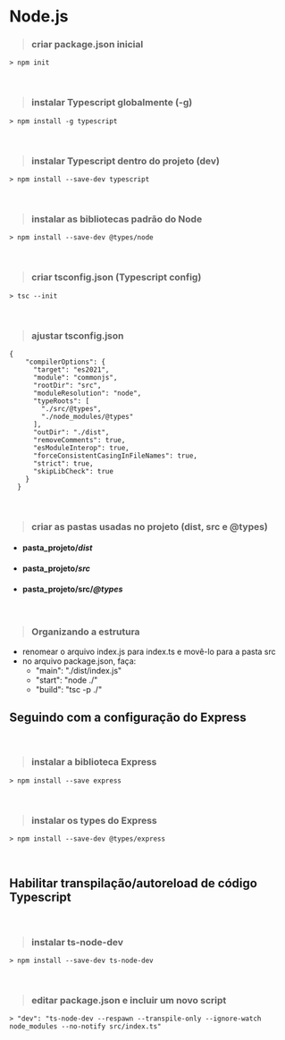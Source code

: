 # Node.js

>### criar package.json inicial

```
> npm init
```
&nbsp;
>### instalar Typescript globalmente (-g)
```
> npm install -g typescript
```
&nbsp;
>### instalar Typescript dentro do projeto (dev)
```
> npm install --save-dev typescript
```
&nbsp;
>### instalar as bibliotecas padrão do Node
```
> npm install --save-dev @types/node
```
&nbsp;
>### criar tsconfig.json (Typescript config)
```
> tsc --init
```
&nbsp;
>### ajustar tsconfig.json
```
{
    "compilerOptions": {
      "target": "es2021",
      "module": "commonjs",
      "rootDir": "src",
      "moduleResolution": "node",
      "typeRoots": [
        "./src/@types", 
        "./node_modules/@types"
      ],
      "outDir": "./dist",
      "removeComments": true,
      "esModuleInterop": true,
      "forceConsistentCasingInFileNames": true,
      "strict": true,
      "skipLibCheck": true
    }
  }
```
&nbsp;
>### criar as pastas usadas no projeto (dist, src e @types)

- #### pasta_projeto/___dist___
- #### pasta_projeto/___src___
- #### pasta_projeto/src/___@types___
&nbsp;
>### Organizando a estrutura
- renomear o arquivo index.js para index.ts e movê-lo para a pasta src
- no arquivo package.json, faça:
  - "main": "./dist/index.js"
  - "start": "node ./"
  - "build": "tsc -p ./"
&nbsp;
&nbsp;
## Seguindo com a configuração do Express
&nbsp;
>### instalar a biblioteca Express
```
> npm install --save express
```
&nbsp;
>### instalar os types do Express
```
> npm install --save-dev @types/express
```
&nbsp;
## Habilitar transpilação/autoreload de código Typescript
&nbsp;
>### instalar ts-node-dev
```
> npm install --save-dev ts-node-dev
```
&nbsp;
>### editar package.json e incluir um novo script
```
> "dev": "ts-node-dev --respawn --transpile-only --ignore-watch node_modules --no-notify src/index.ts"
```
